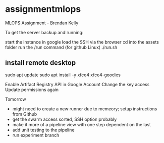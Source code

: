 # assignmentmlops
MLOPS Assignment - Brendan Kelly

To get the server backup and running:

start the instance in google
load the SSH via the browser
cd into the assets folder
run the /run command (for github Linux) ./run.sh


install remote desktop
-------------------------
sudo apt update
sudo apt install -y xfce4 xfce4-goodies

Enable Artifact Registry API in Google Account
Change the key access
Update permissions again 



Tomorrow
- might need to create a new runner due to memeory; setup instructions from Github 
- get the swarm access sorted, SSH option probably 
- make it more of a pipeline view with one step dependent on the last
- add unit testing to the pipeline
- run experiment branch
 